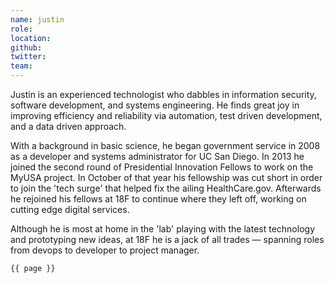 ```yaml
---
name: justin
role: 
location: 
github:
twitter:
team:
---
```



Justin is an experienced technologist who dabbles in information security, software development, and systems engineering. He finds great joy in improving efficiency and reliability via automation, test driven development, and a data driven approach. 
 
With a background in basic science, he began government service in 2008 as a developer and systems administrator for UC San Diego. In 2013 he joined the second round of Presidential Innovation Fellows to work on the MyUSA project. In October of that year his fellowship was cut short in order to join the 'tech surge' that helped fix the ailing HealthCare.gov. Afterwards he rejoined his fellows at 18F to continue where they left off, working on cutting edge digital services. 

Although he is most at home in the 'lab' playing with the latest technology and prototyping new ideas, at 18F he is a jack of all trades — spanning roles from devops to developer to project manager.


<code>{{ page }}</code>
